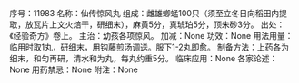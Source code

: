 序号：11983
名称：仙传惊风丸
组成：雌雄蝍蜢100只（须至立冬日向稻田内提取，放瓦片上文火焙干，研细末），麻黄5分，真琥珀5分，顶朱砂3分。
出处：《经验奇方》卷上。
主治：幼孩各项惊风。
加减：None
功效：None
用法用量：临用时取1丸，研细末，用钩藤煎汤调送。服下1-2丸即愈。
制备方法：上药各为细末，和匀再研，清水和为丸，每丸约重5分。
临床应用：None
各家论述：None
用药禁忌：None
附注：None
